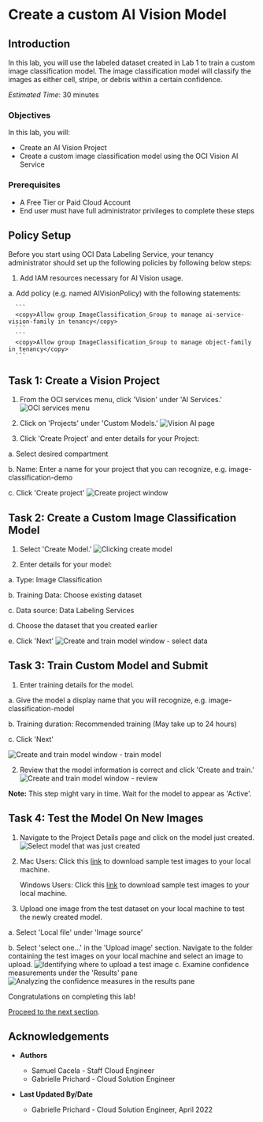 # Create a custom AI Vision Model

## Introduction
In this lab, you will use the labeled dataset created in Lab 1 to train a custom image classification model. The image classification model will classify the images as either cell, stripe, or debris within a certain confidence.

*Estimated Time*: 30 minutes

### Objectives

In this lab, you will:
- Create an AI Vision Project
- Create a custom image classification model using the OCI Vision AI Service

### Prerequisites

- A Free Tier or Paid Cloud Account
- End user must have full administrator privileges to complete these steps

## **Policy Setup**

Before you start using OCI Data Labeling Service, your tenancy administrator should set up the following policies by following below steps:

1. Add IAM resources necessary for AI Vision usage.

  a. Add policy (e.g. named AIVisionPolicy) with the following statements:

      ```
      <copy>Allow group ImageClassification_Group to manage ai-service-vision-family in tenancy</copy>
      ```
      ```
      <copy>Allow group ImageClassification_Group to manage object-family in tenancy</copy>
      ```


## **Task 1:** Create a Vision Project

1. From the OCI services menu, click 'Vision' under 'AI Services.'
![OCI services menu](./images/vision.png)

2. Click on 'Projects' under 'Custom Models.'
![Vision AI page](./images/click-on-projects.png)

3. Click 'Create Project' and enter details for your Project:

  a. Select desired compartment

  b. Name: Enter a name for your project that you can recognize, e.g. image-classification-demo

  c. Click 'Create project'
  ![Create project window](./images/create-project.png)

## **Task 2:** Create a Custom Image Classification Model

1. Select 'Create Model.'
![Clicking create model](./images/create-model.png)

2. Enter details for your model:

  a. Type: Image Classification

  b. Training Data: Choose existing dataset

  c. Data source: Data Labeling Services

  d. Choose the dataset that you created earlier

  e. Click 'Next'
  ![Create and train model window - select data](./images/model-details.png)

## **Task 3:** Train Custom Model and Submit
1. Enter training details for the model.

  a. Give the model a display name that you will recognize, e.g. image-classification-model

  b. Training duration: Recommended training (May take up to 24 hours)

  c. Click 'Next'

  ![Create and train model window - train model](./images/model-training-details.png)


2. Review that the model information is correct and click 'Create and train.'
![Create and train model window - review](./images/create-and-train.png)

**Note:** This step might vary in time. Wait for the model to appear as 'Active'.

## **Task 4:** Test the Model On New Images

1. Navigate to the Project Details page and click on the model just created.
![Select model that was just created](./images/project-detail-page.png)

2. Mac Users: Click this [link](https://objectstorage.us-ashburn-1.oraclecloud.com/p/N8RpDkD6PNFANaEUK5R44QvNAp72Ps1SIno1BAlnesTSQLIMi2GnOEIpVVVTaP3_/n/orasenatdpltintegration03/b/all-images-live-lab/o/biomedical-demo-test-images.zip) to download sample test images to your local machine.

   Windows Users: Click this [link](https://objectstorage.us-ashburn-1.oraclecloud.com/p/WdfDs88Gf4Os83tiITIh_4xQOX-_Cvwvv_TjSzjZ4YaDCkpRUXjcF9HN1NeCKGAF/n/orasenatdpltintegration03/b/all-images-live-lab/o/windows-biomedical-demo-test-images.zip) to download sample test images to your local machine.

3. Upload one image from the test dataset on your local machine to test the newly created model.

  a. Select 'Local file' under 'Image source'

  b. Select 'select one...' in the 'Upload image' section. Navigate to the folder containing the test images on your local machine and select an image to upload.
  ![Identifying where to upload a test image](./images/upload-image.png)
   c. Examine confidence measurements under the 'Results' pane
   ![Analyzing the confidence measures in the results pane](./images/test-image.png)





Congratulations on completing this lab!

[Proceed to the next section](#next).

## Acknowledgements
* **Authors**
    * Samuel Cacela - Staff Cloud Engineer
    * Gabrielle Prichard - Cloud Solution Engineer

* **Last Updated By/Date**
    * Gabrielle Prichard - Cloud Solution Engineer, April 2022
